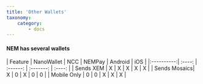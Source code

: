 ```yaml
---
title: 'Other Wallets'
taxonomy:
    category:
        - docs
---
```


#### NEM has several wallets

| Feature      | NanoWallet    | NCC           | NEMPay | Android | iOS   |
               |:----------:| :----: | :------: | :-------: | :----: |
| Sends XEM    | X             | X             | X      |   X     |   X   |
| Sends Mosaics| X             | 0             | X      |   0     |   0   |
| Mobile Only  | 0             | 0             | X      |   X     |   X   |